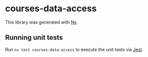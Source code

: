 # courses-data-access

This library was generated with [Nx](https://nx.dev).

## Running unit tests

Run `nx test courses-data-access` to execute the unit tests via [Jest](https://jestjs.io).
